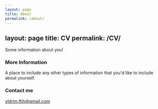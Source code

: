 ```yaml
---
layout: page
title: About
permalink: /about/
---
```

layout: page
title: CV
permalink: /CV/
---
Some information about you!

### More Information

A place to include any other types of information that you'd like to include about yourself.

### Contact me

[yldrim.ftih@gmail.com](mailto:email@domain.com)
